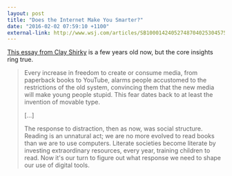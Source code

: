 ```yaml
---
layout: post
title: "Does the Internet Make You Smarter?"
date: "2016-02-02 07:59:10 +1100"
external-link: http://www.wsj.com/articles/SB10001424052748704025304575284973472694334
---
```


[This essay from Clay Shirky][essay] is a few years old now, but the core insights ring true. 

> Every increase in freedom to create or consume media, from paperback books to YouTube, alarms people accustomed to the restrictions of the old system, convincing them that the new media will make young people stupid. This fear dates back to at least the invention of movable type.
>
> [...]
>
> The response to distraction, then as now, was social structure. Reading is an unnatural act; we are no more evolved to read books than we are to use computers. Literate societies become literate by investing extraordinary resources, every year, training children to read. Now it's our turn to figure out what response we need to shape our use of digital tools.


[essay]: http://www.wsj.com/articles/SB10001424052748704025304575284973472694334
